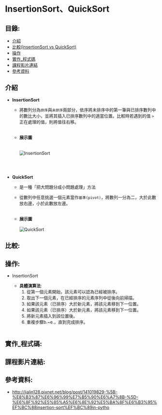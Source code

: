 InsertionSort、QuickSort
=============

目錄:
--------
* [介紹](#介紹)
* [比較(InsertionSort vs QuickSort)](#比較)
* [操作](#操作)
* [實作_程式碼](#實作_程式碼)
* [課程影片連結](#課程影片連結)
* [參考資料](#參考資料)


介紹
-----
* **InsertionSort**
    *  將數列分為`排序`與`未排序`兩部分，依序將未排序中的第一筆與已排序數列中的數比大小，並將其插入已排序數列中的適當位置。比較時若遇到的值 `>` 正在處理的值，則將值往右移。
 <br></br>   
 
   
   * **展示圖**
<br></br>      
![InsertionSort](https://media.geeksforgeeks.org/wp-content/uploads/insertionsort.png)

<br></br>
* **QuickSort**

   * 是一種「把大問題分成小問題處理」方法
   * 從數列中任意挑選一個元素當作`基準(pivot)`，將數列一分為二，大於此數放右邊，小於此數放左邊。
 <br></br>

   * **展示圖**
<br></br>
![QuickSort](https://i2.wp.com/www.techiedelight.com/wp-content/uploads/Quicksort.png?w=1100http://)

比較:
-----



操作:
-----
* InsertionSort

   * **具體演算法**:
      1. 從第一個元素開始，該元素可以認為已經被排序。
      2. 取出下一個元素，在已經排序的元素序列中從後向前掃描。
      3. 如果該元素（已排序）大於新元素，將該元素移到下一位置。
      4. 如果該元素（已排序）大於新元素，將該元素移到下一位置。
      5. 將新元素插入到該位置後。
      6. 重複步驟b.~e.，直到完成排序。
<br></br>


實作_程式碼:
----


課程影片連結:
----




參考資料:
----
* <http://jialin128.pixnet.net/blog/post/141019829-%5B-%E8%B3%87%E6%96%99%E7%B5%90%E6%A7%8B-%5D-%E6%8F%92%E5%85%A5%E6%8E%92%E5%BA%8F%E6%B3%95%EF%BC%88insertion-sort%EF%BC%89in-pytho>
